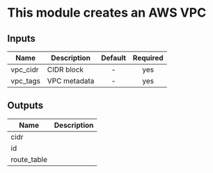 # This module creates an AWS VPC


## Inputs

| Name | Description | Default | Required |
|------|-------------|:-----:|:-----:|
| vpc_cidr | CIDR block | - | yes |
| vpc_tags | VPC metadata | - | yes |

## Outputs

| Name | Description |
|------|-------------|
| cidr |  |
| id |  |
| route_table |  |

